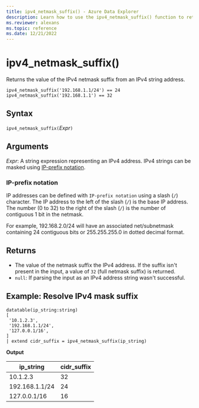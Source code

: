 ```yaml
---
title: ipv4_netmask_suffix() - Azure Data Explorer
description: Learn how to use the ipv4_netmask_suffix() function to return the value of the IPv4 netmask suffix from an IPv4 string address.
ms.reviewer: alexans
ms.topic: reference
ms.date: 12/21/2022
---
```

# ipv4_netmask_suffix()

Returns the value of the IPv4 netmask suffix from an IPv4 string address.

```kusto
ipv4_netmask_suffix('192.168.1.1/24') == 24
ipv4_netmask_suffix('192.168.1.1') == 32
```

## Syntax

`ipv4_netmask_suffix(`*Expr*`)`

## Arguments

*Expr*: A string expression representing an IPv4 address. IPv4 strings can be masked using [IP-prefix notation](#ip-prefix-notation).

### IP-prefix notation

IP addresses can be defined with `IP-prefix notation` using a slash (`/`) character. The IP address to the left of the slash (`/`) is the base IP address. The number (0 to 32) to the right of the slash (`/`) is the number of contiguous 1 bit in the netmask.

For example, 192.168.2.0/24 will have an associated net/subnetmask containing 24 contiguous bits or 255.255.255.0 in dotted decimal format.

## Returns

* The value of the netmask suffix the IPv4 address. If the suffix isn't present in the input, a value of `32` (full netmask suffix) is returned.
* `null`: If parsing the input as an IPv4 address string wasn't successful.

## Example: Resolve IPv4 mask suffix

<!-- csl: https://help.kusto.windows.net/Samples -->
```kusto
datatable(ip_string:string)
[
 '10.1.2.3',
 '192.168.1.1/24',
 '127.0.0.1/16',
]
| extend cidr_suffix = ipv4_netmask_suffix(ip_string)
```

**Output**

|ip_string|cidr_suffix|
|---|---|
|10.1.2.3|32|
|192.168.1.1/24|24|
|127.0.0.1/16|16|
